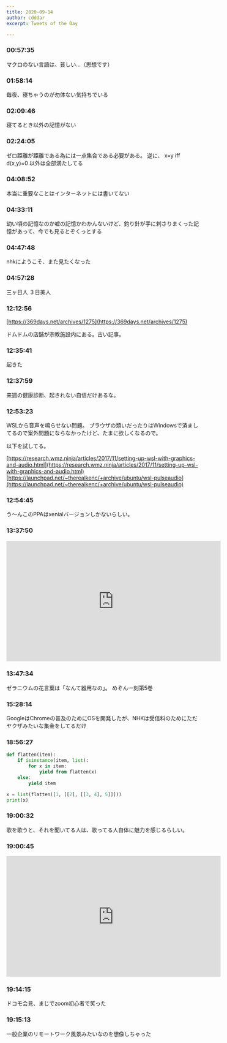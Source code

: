 ```yaml
---
title: 2020-09-14
author: cdddar
excerpt: Tweets of the Day

---
```


### 00:57:35

マクロのない言語は、貧しい…（思想です）

### 01:58:14

毎夜、寝ちゃうのが勿体ない気持ちでいる

### 02:09:46

寝てるとき以外の記憶がない

### 02:24:05

ゼロ距離が距離である為には一点集合である必要がある。
逆に、 x=y iff d(x,y)=0 以外は全部満たしてる

### 04:08:52

本当に重要なことはインターネットには書いてない

### 04:33:11

幼い頃の記憶なのか嘘の記憶かわかんないけど、釣り針が手に刺さりまくった記憶があって、今でも見るとぞくっとする

### 04:47:48

nhkにようこそ、また見たくなった

### 04:57:28

三ヶ日人
３日美人

### 12:12:56

[https://369days.net/archives/1275](https://369days.net/archives/1275)

ドムドムの店舗が宗教施設内にある。古い記事。

### 12:35:41

起きた

### 12:37:59

来週の健康診断、起きれない自信だけあるな。

### 12:53:23

WSLから音声を鳴らせない問題。
ブラウザの類いだったりはWindowsで済ましてるので案外問題にならなかったけど、たまに欲しくなるので。

以下を試してる。

[https://research.wmz.ninja/articles/2017/11/setting-up-wsl-with-graphics-and-audio.html](https://research.wmz.ninja/articles/2017/11/setting-up-wsl-with-graphics-and-audio.html)
[https://launchpad.net/~therealkenc/+archive/ubuntu/wsl-pulseaudio](https://launchpad.net/~therealkenc/+archive/ubuntu/wsl-pulseaudio)

### 12:54:45

う～んこのPPAはxenialバージョンしかないらしい。

### 13:37:50

<iframe width="560" height="315" src="https://www.youtube.com/embed/oZkryX-Br1w" frameborder="0" allow="accelerometer; autoplay; encrypted-media; gyroscope; picture-in-picture" allowfullscreen></iframe>

### 13:47:34

ゼラニウムの花言葉は「なんて器用なの」。
めぞん一刻第5巻

### 15:28:14

GoogleはChromeの普及のためにOSを開発したが、NHKは受信料のためにただヤクザみたいな集金をしてるだけ

### 18:56:27

```python
def flatten(item):
    if isinstance(item, list):
        for x in item:
            yield from flatten(x)
    else:
        yield item

x = list(flatten([1, [[2], [[3, 4], 5]]]))
print(x)
```

### 19:00:32

歌を歌うと、それを聞いてる人は、歌ってる人自体に魅力を感じるらしい。

### 19:00:45

<iframe width="560" height="315" src="https://www.youtube.com/embed/Kw7y012xO7Y" frameborder="0" allow="accelerometer; autoplay; encrypted-media; gyroscope; picture-in-picture" allowfullscreen></iframe>

### 19:14:15

ドコモ会見、まじでzoom初心者で笑った

### 19:15:13

一般企業のリモートワーク風景みたいなのを想像しちゃった
